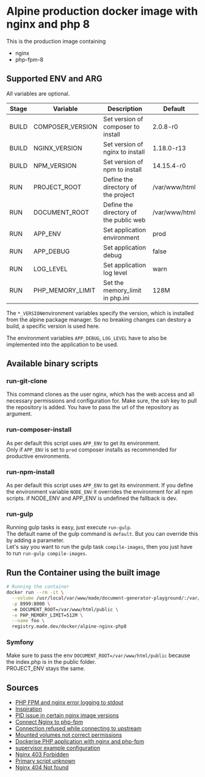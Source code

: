# Alpine production docker image with nginx and php 8

This is the production image containing

- nginx
- php-fpm-8

## Supported ENV and ARG

All variables are optional.

| Stage | Variable              | Description                               | Default                         |
| ----- | --------------------- | ----------------------------------------- | ------------------------------- |
| BUILD | COMPOSER_VERSION      | Set version of composer to install        | 2.0.8-r0                        |
| BUILD | NGINX_VERSION         | Set version of nginx to install           | 1.18.0-r13                      |
| BUILD | NPM_VERSION           | Set version of npm to install             | 14.15.4-r0                      |
| RUN   | PROJECT_ROOT          | Define the directory of the project       | /var/www/html                   |
| RUN   | DOCUMENT_ROOT         | Define the directory of the public web    | /var/www/html                   |
| RUN   | APP_ENV               | Set application environment               | prod                            |
| RUN   | APP_DEBUG             | Set application debug                     | false                           |
| RUN   | LOG_LEVEL             | Set application log level                 | warn                            |
| RUN   | PHP_MEMORY_LIMIT      | Set the memory_limit in php.ini           | 128M                            |

The `*_VERSION`environment variables specify the version, which is installed from the alpine package manager. So no
breaking changes can destory a build, a specific version is used here.

The environment variables `APP_DEBUG`, `LOG_LEVEL` have to also be implemented into the application to be used.

## Available binary scripts

### run-git-clone

This command clones as the user nginx, which has the web access and all necessary permissions and configuration for.
Make sure, the ssh key to pull the repository is added.
You have to pass the url of the repository as argument.

### run-composer-install

As per default this script uses `APP_ENV` to get its environment.  
Only if `APP_ENV` is set to `prod` composer installs as recommended for productive environments.

### run-npm-install

As per default this script uses `APP_ENV` to get its environment. If you define the environment variable `NODE_ENV` it
overrides the environment for all npm scripts. if NODE_ENV and APP_ENV is undefined the fallback is dev.

### run-gulp

Running gulp tasks is easy, just execute `run-gulp`.    
The default name of the gulp command is `default`. But you can override this by adding a parameter.    
Let's say you want to run the gulp task `compile-images`, then you just have to run `run-gulp compile-images`.

## Run the Container using the built image

```bash
# Running the container
docker run --rm -it \
  --volume /usr/local/var/www/made/document-generator-playground/:/var/www/html \
  -p 8999:8000 \ 
  -e DOCUMENT_ROOT=/var/www/html/public \
  -e PHP_MEMORY_LIMIT=512M \
  --name foo \
  registry.made.dev/docker/alpine-nginx-php8
```

### Symfony

Make sure to pass the env `DOCUMENT_ROOT=/var/www/html/public` because the index.php is in the public folder.    
PROJECT_ENV stays the same.

## Sources

- [PHP FPM and nginx error logging to stdout](https://gist.github.com/joerx/87c6755023d2817154b41264311fcfe6)
- [Inspiration](https://gist.github.com/md5/d9206eacb5a0ff5d6be0)
- [PID issue in certain nginx image versions](https://github.com/gliderlabs/docker-alpine/issues/185)
- [Connect Nginx to php-fpm](https://www.tecmint.com/connect-nginx-to-php-fpm/)
- [Connection refused while connecting to upstream](https://serverfault.com/questions/317393/connect-failed-111-connection-refused-while-connecting-to-upstream)
- [Mounted volumes not correct permissions](https://github.com/nginxinc/docker-nginx/issues/177)
- [Dockerise PHP application with nginx and php-fpm](http://geekyplatypus.com/dockerise-your-php-application-with-nginx-and-php7-fpm/)
- [supervisor example configuration](https://github.com/makasim/docker-nginx-php-fpm-supervisor/blob/master/supervisor.conf)
- [Nginx 403 Forbidden](https://stackoverflow.com/a/38046124)
- [Primary script unknown](https://serverfault.com/questions/517190/nginx-1-fastcgi-sent-in-stderr-primary-script-unknown)
- [Nginx 404 Not found](https://serverfault.com/questions/610944/nginx-throws-404-only-on-php-scripts-using-php-fpm)
